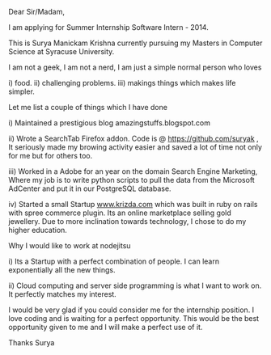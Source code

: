 Dear Sir/Madam,

I am applying for Summer Internship Software Intern - 2014. 

This is Surya Manickam Krishna currently pursuing my Masters in Computer Science at Syracuse University. 

I am not a geek, I am not a nerd, I am just a simple normal person who loves 

i) food.
ii) challenging problems.
iii) makings things which makes life simpler.

Let me list a couple of things which I have done

i) Maintained a prestigious blog amazingstuffs.blogspot.com 

ii) Wrote a SearchTab Firefox addon. Code is @ https://github.com/suryak , It seriously made my browing activity easier and saved a lot of time not only for me but for others too.

iii) Worked in a Adobe for an year on the domain Search Engine Marketing, Where my job is to write python scripts to pull the data from the Microsoft AdCenter and put it in our PostgreSQL database. 

iv) Started a small Startup www.krizda.com which was built in ruby on rails with spree commerce plugin. Its an online marketplace selling gold jewellery. Due to more inclination towards technology, I chose to do my higher education. 


Why I would like to work at nodejitsu

i) Its a Startup with a perfect combination of people. I can learn exponentially all the new things. 

ii) Cloud computing and server side programming is what I want to work on. It perfectly matches my interest. 


I would be very glad if you could consider me for the internship position. I love coding and is waiting for a perfect opportunity. This would be the best opportunity given to me and I will make a perfect use of it. 


Thanks
Surya
